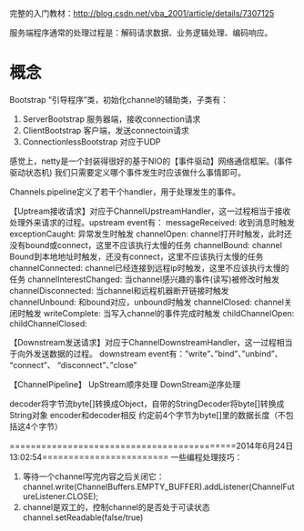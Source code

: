 完整的入门教材：http://blog.csdn.net/vba_2001/article/details/7307125

服务端程序通常的处理过程是：解码请求数据、业务逻辑处理、编码响应。

# 概念

Bootstrap “引导程序”类，初始化channel的辅助类，子类有：

1. ServerBootstrap  服务器端，接收connection请求
2. ClientBootstrap  客户端，发送connectoin请求
3. ConnectionlessBootstrap 对应于UDP

感觉上，netty是一个封装得很好的基于NIO的【事件驱动】网络通信框架。(事件驱动状态机)
我们只需要定义哪个事件发生时应该做什么事情即可。

Channels.pipeline定义了若干个handler，用于处理发生的事件。

【Uptream接收请求】对应于ChannelUpstreamHandler，这一过程相当于接收处理外来请求的过程。upstream event有：
messageReceived: 收到消息时触发
exceptionCaught: 异常发生时触发
channelOpen: channel打开时触发，此时还没有bound或connect，这里不应该执行太慢的任务
channelBound: channel Bound到本地地址时触发，还没有connect，这里不应该执行太慢的任务
channelConnected: channel已经连接到远程ip时触发，这里不应该执行太慢的任务
channelInterestChanged: 当channel感兴趣的事件(读写)被修改时触发
channelDisconnected: 当channel和远程机器断开链接时触发
channelUnbound: 和bound对应，unbound时触发
channelClosed: channel关闭时触发
writeComplete: 当写入channel的事件完成时触发
childChannelOpen:
childChannelClosed:

【Downstream发送请求】对应于ChannelDownstreamHandler，这一过程相当于向外发送数据的过程。
 downstream event有：”write”、”bind”、”unbind”、 “connect”、 “disconnect”、”close”

【ChannelPipeline】
UpStream顺序处理
DownStream逆序处理

decoder将字节流byte[]转换成Object，自带的StringDecoder将byte[]转换成String对象
encoder和decoder相反
约定前4个字节为byte[]里的数据长度（不包括这4个字节）

===========================================2014年6月24日 13:02:54========================
一些编程处理技巧：
1) 等待一个channel写完内容之后关闭它：
   channel.write(ChannelBuffers.EMPTY_BUFFER).addListener(ChannelFutureListener.CLOSE);
2) channel是双工的，控制channel的是否处于可读状态channel.setReadable(false/true)
